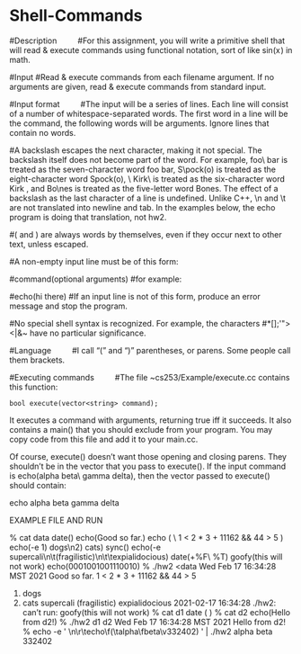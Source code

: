 # Shell-Commands
#Description                
#For this assignment, you will write a primitive shell that will read & execute commands using functional notation, sort of like sin(x ) in math.                 

#Input                                                                                                                                                                          #Read & execute commands from each filename argument. If no arguments are given, read & execute commands from standard input.                 

#Input format                
#The input will be a series of lines. Each line will consist of a number of whitespace-separated words. The first word in a line will be the command, the following words will be arguments. Ignore lines that contain no words.                 

#A backslash escapes the next character, making it not special. The backslash itself does not become part of the word. For example, foo\ bar is treated as the seven-character word foo bar, S\pock\(o\) is treated as the eight-character word Spock(o), \ Kirk\  is treated as the six-character word  Kirk , and Bo\nes is treated as the five-letter word Bones. The effect of a backslash as the last character of a line is undefined. Unlike C++, \n and \t are not translated into newline and tab. In the examples below, the echo program is doing that translation, not hw2.                 

#( and ) are always words by themselves, even if they occur next to other text, unless escaped.                 

#A non-empty input line must be of this form:

#command(optional arguments)
#for example:

#echo(hi there)
#If an input line is not of this form, produce an error message and stop the program.                 

#No special shell syntax is recognized. For example, the characters #*[];'"><|&~ have no particular significance.                 

#Language                
#I call “(” and “)” parentheses, or parens. Some people call them brackets.                 

#Executing commands                
#The file ~cs253/Example/execute.cc contains this function:                 

    bool execute(vector<string> command);
It executes a command with arguments, returning true iff it succeeds. It also contains a main() that you should exclude from your program. You may copy code from this file and add it to your main.cc.                 

Of course, execute() doesn’t want those opening and closing parens. They shouldn’t be in the vector that you pass to execute(). If the input command is echo(alpha beta\ gamma delta), then the vector passed to execute() should contain:

echo
alpha
beta gamma
delta

EXAMPLE FILE AND RUN

% cat data
date()
echo(Good so far.)
        echo   (   \ 1   <    2 * 3 + 11162  &\&    44    >   5   )    
echo(-e 1\)  dogs\\n2\) cats)
sync()
echo(-e supercali\\n\\t\(fragilistic\)\\n\\t\\texpialidocious)
date(+%F\ %T)
goofy(this will not work)
echo(0001001001110010)
% ./hw2 <data
Wed Feb 17 16:34:28 MST 2021
Good so far.
 1 < 2 * 3 + 11162 && 44 > 5
1) dogs
2) cats
supercali
        (fragilistic)
                expialidocious
2021-02-17 16:34:28
./hw2: can’t run: goofy(this will not work)
% cat d1
  date (  )
% cat d2
echo(Hello from d2!)
% ./hw2 d1 d2
Wed Feb 17 16:34:28 MST 2021
Hello from d2!
% echo -e ' \n\r\techo\f(\talpha\fbeta\v332402) ' | ./hw2
alpha beta 332402
